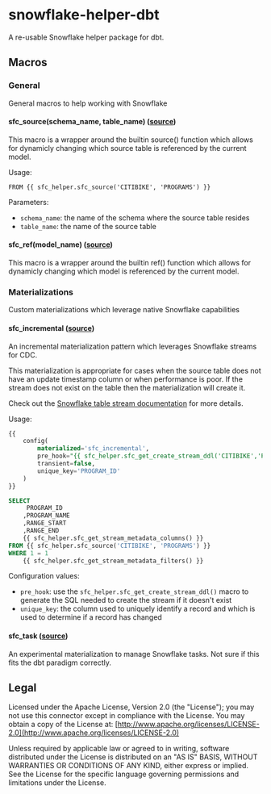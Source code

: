 # snowflake-helper-dbt
A re-usable Snowflake helper package for dbt.

## Macros

### General
General macros to help working with Snowflake

#### sfc_source(schema_name, table_name) ([source](macros/sfc_ref.sql))
This macro is a wrapper around the builtin source() function which allows for dynamicly changing which source table is referenced by the current model.

Usage:
```
FROM {{ sfc_helper.sfc_source('CITIBIKE', 'PROGRAMS') }}
```

Parameters:
* `schema_name`: the name of the schema where the source table resides
* `table_name`: the name of the source table

#### sfc_ref(model_name) ([source](macros/sfc_ref.sql))
This macro is a wrapper around the builtin ref() function which allows for dynamicly changing which model is referenced by the current model.


### Materializations
Custom materializations which leverage native Snowflake capabilities

#### sfc_incremental ([source](macros/materializations/sfc_incremental.sql))
An incremental materialization pattern which leverages Snowflake streams for CDC.

This materialization is appropriate for cases when the source table does not have an update timestamp column or when performance is poor. If the stream does not exist on the table then the materialization will create it.

Check out the [Snowflake table stream documentation](https://docs.snowflake.net/manuals/user-guide/streams.html) for more details.

Usage:
```sql
{{
    config(
        materialized='sfc_incremental',
        pre_hook="{{ sfc_helper.sfc_get_create_stream_ddl('CITIBIKE','PROGRAMS') }}",
        transient=false,
        unique_key='PROGRAM_ID' 
    )
}}

SELECT
     PROGRAM_ID
    ,PROGRAM_NAME
    ,RANGE_START
    ,RANGE_END
    {{ sfc_helper.sfc_get_stream_metadata_columns() }}
FROM {{ sfc_helper.sfc_source('CITIBIKE', 'PROGRAMS') }}
WHERE 1 = 1
    {{ sfc_helper.sfc_get_stream_metadata_filters() }}
```

Configuration values:
* `pre_hook`: use the `sfc_helper.sfc_get_create_stream_ddl()` macro to generate the SQL needed to create the stream if it doesn't exist
* `unique_key`: the column used to uniquely identify a record and which is used to determine if a record has changed


#### sfc_task ([source](macros/materializations/sfc_task.sql))

An experimental materialization to manage Snowflake tasks. Not sure if this fits the dbt paradigm correctly.


## Legal
Licensed under the Apache License, Version 2.0 (the "License"); you may not use this connector except in compliance with the License. You may obtain a copy of the License at: [http://www.apache.org/licenses/LICENSE-2.0](http://www.apache.org/licenses/LICENSE-2.0)

Unless required by applicable law or agreed to in writing, software distributed under the License is distributed on an "AS IS" BASIS, WITHOUT WARRANTIES OR CONDITIONS OF ANY KIND, either express or implied. See the License for the specific language governing permissions and limitations under the License.
